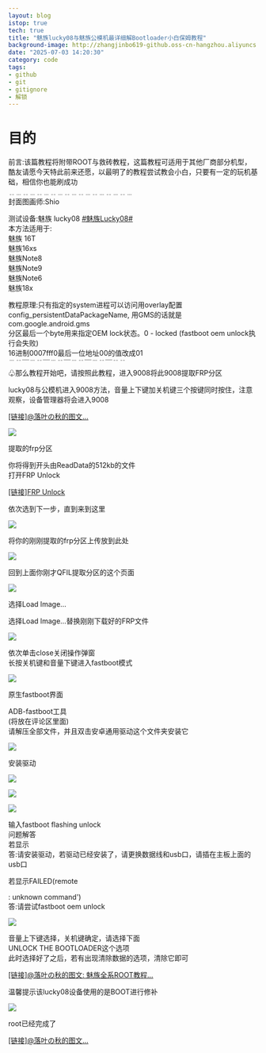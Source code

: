 ```yaml
---
layout: blog
istop: true
tech: true
title: "魅族lucky08与魅族公模机最详细解Bootloader小白保姆教程"
background-image: http://zhangjinbo619-github.oss-cn-hangzhou.aliyuncs.com/zhangjinbo619.github.io/Octocat.jpg
date: "2025-07-03 14:20:30"
category: code
tags:
- github
- git
- gitignore
- 解锁
---
```


# 目的
前言:该篇教程将附带ROOT与救砖教程，这篇教程可适用于其他厂商部分机型，酷友请愿今天特此前来还愿，以最明了的教程尝试教会小白，只要有一定的玩机基础，相信你也能刷成功  
﹎﹍﹎﹍﹎﹍﹎﹍﹎﹍﹎﹍﹎﹍﹎﹍﹎﹍  
封面图画师:Shio

测试设备:魅族 lucky08 [#魅族Lucky08#](https://www.coolapk.com/t/%E9%AD%85%E6%97%8FLucky08?type=12)  
本方法适用于:  
魅族 16T  
魅族16xs  
魅族Note8  
魅族Note9  
魅族Note6  
魅族18x

教程原理:只有指定的system进程可以访问用overlay配置config\_persistentDataPackageName, 用GMS的话就是com.google.android.gms  
分区最后一个byte用来指定OEM lock状态。0 - locked (fastboot oem unlock执行会失败)  
16进制0007fff0最后一位地址00的值改成01  
﹉﹊￣﹉﹊￣﹉﹊￣﹉﹊￣﹉﹊￣﹊﹊  
♧那么教程开始吧，请按照此教程，进入9008将此9008提取FRP分区

lucky08与公模机进入9008方法，音量上下键加关机键三个按键同时按住，注意观察，设备管理器将会进入9008

[\[链接\]@落叶の秋的图文...](https://www.coolapk.com/feed/62493881?shareKey=MTFlZWVhNjIwMGI5NjdjMmUwNDE~&shareUid=22689211&shareFrom=com.coolapk.market_15.0.3)

![](https://image.coolapk.com/feed/2025/0302/21/22689211_096d22b3_3504_3434_395@1233x694.jpeg.m.jpg)

提取的frp分区

你将得到开头由ReadData的512kb的文件  
打开FRP Unlock

[\[链接\]FRP Unlock](https://frp.xingrz.me/)

依次选到下一步，直到来到这里

![](https://image.coolapk.com/feed/2025/0302/21/22689211_6a53cfae_3504_3441_456@871x577.jpeg.m.jpg)

将你的刚刚提取的frp分区上传放到此处

![](https://image.coolapk.com/feed/2025/0302/21/22689211_4f6647a5_3504_3445_53@1484x728.jpeg.m.jpg)

回到上面你刚才QFIL提取分区的这个页面

![](https://image.coolapk.com/feed/2025/0302/21/22689211_1cf7d6c7_3504_3448_666@1180x268.jpeg.m.jpg)

选择Load lmage…

选择Load lmage…替换刚刚下载好的FRP文件

![](https://image.coolapk.com/feed/2025/0302/21/22689211_3df9e5ad_3504_3454_739@1108x627.jpeg.m.jpg)

依次单击close关闭操作弹窗  
长按关机键和音量下键进入fastboot模式

![](https://image.coolapk.com/feed/2025/0302/21/22689211_741c7469_3504_3464_62-uhdr@1918x1686.jpeg.m.jpg)

原生fastboot界面

ADB-fastboot工具  
(将放在评论区里面)  
请解压全部文件，并且双击安卓通用驱动这个文件夹安装它

![](https://image.coolapk.com/feed/2025/0302/21/22689211_b7e29064_3504_347_395@1238x354.png.m.jpg)

安装驱动

![](https://image.coolapk.com/feed/2025/0302/21/22689211_7b5a1121_3504_3477_54@896x692.png.m.jpg)

![](https://image.coolapk.com/feed/2025/0302/21/22689211_cfa43154_3504_3487_683@1238x354.png.m.jpg)

![](https://image.coolapk.com/feed/2025/0302/21/22689211_747a197e_3509_6913_206@2104x1093.jpeg.m.jpg)

输入fastboot flashing unlock  
问题解答  
若显示<waiting for any device>  
答:请安装驱动，若驱动已经安装了，请更换数据线和usb口，请插在主板上面的usb口

若显示FAILED(remote

: unknown command')  
答:请尝试fastboot oem unlock

![](https://image.coolapk.com/feed/2025/0302/21/22689211_a3a6cf80_3509_6922_514@2133x1732.jpeg.m.jpg)

音量上下键选择，关机键确定，请选择下面  
UNLOCK THE BOOTLOADER这个选项  
此时选择好了之后，若有出现清除数据的选项，清除它即可

[\[链接\]@落叶の秋的图文: 魅族全系ROOT教程...](https://www.coolapk.com/feed/62504910?shareKey=N2EyZjI5NDIyYzEzNjdjNDU3Yzg~&shareUid=22689211&shareFrom=com.coolapk.market_15.0.3)

温馨提示该lucky08设备使用的是BOOT进行修补

![](https://image.coolapk.com/feed/2025/0302/21/22689211_a6688651_3509_6928_683-uhdr@1956x1623.jpeg.m.jpg)

root已经完成了

[\[链接\]@落叶の秋的图文...](https://www.coolapk.com/feed/61903491?shareKey=ZWI1MGEyOTZkMzkyNjdjNDU3ZTU~&shareUid=22689211&shareFrom=com.coolapk.market_15.0.3)